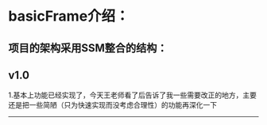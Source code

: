 basicFrame介绍：
===============

项目的架构采用SSM整合的结构：
---------------------------

v1.0
------

1.基本上功能已经实现了，今天王老师看了后告诉了我一些需要改正的地方，主要还是把一些简陋（只为快速实现而没考虑合理性）的功能再深化一下
********

